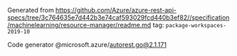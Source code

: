 Generated from https://github.com/Azure/azure-rest-api-specs/tree/3c764635e7d442b3e74caf593029fcd440b3ef82//specification/machinelearning/resource-manager/readme.md tag: `package-workspaces-2019-10`

Code generator @microsoft.azure/autorest.go@2.1.171


